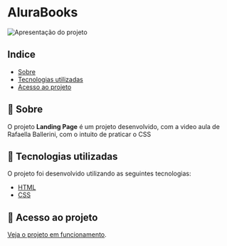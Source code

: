 # AluraBooks

![Apresentação do projeto](/html/public/landing.png)

## Indice

- [Sobre](#-sobre)
- [Tecnologias utilizadas](#-tecnologias-utilizadas)
- [Acesso ao projeto](#-acesso-ao-projeto)

## 🔖 Sobre

O projeto **Landing Page** é um projeto desenvolvido, com a video aula de Rafaella Ballerini, com o intuito de praticar o CSS

## 🚀 Tecnologias utilizadas

O projeto foi desenvolvido utilizando as seguintes tecnologias:

- [HTML](https://developer.mozilla.org/pt-BR/docs/Web/HTML)
- [CSS](https://developer.mozilla.org/pt-BR/docs/Web/CSS)


## 📁 Acesso ao projeto

[Veja o projeto em funcionamento](https://sparkly-bienenstitch-157b8c.netlify.app/).




